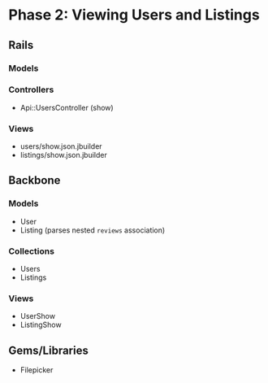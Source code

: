 # Phase 2: Viewing Users and Listings

## Rails
### Models

### Controllers
* Api::UsersController (show)

### Views
* users/show.json.jbuilder
* listings/show.json.jbuilder

## Backbone
### Models
* User
* Listing (parses nested `reviews` association)

### Collections
* Users
* Listings

### Views
* UserShow
* ListingShow

## Gems/Libraries
* Filepicker

